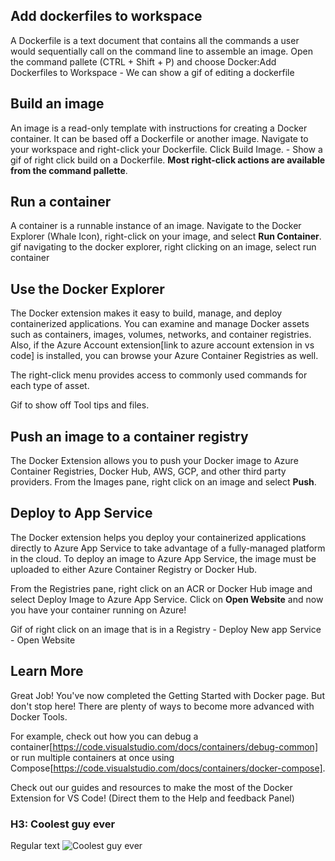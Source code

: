 ## Add dockerfiles to workspace
A Dockerfile is a text document that contains all the commands a user would sequentially call on the command line to assemble an image. Open the command pallete (CTRL + Shift + P) and choose Docker:Add Dockerfiles to Workspace - We can show a gif of editing a dockerfile

## Build an image
An image is a read-only template with instructions for creating a Docker container. It can be based off a Dockerfile or another image. Navigate to your workspace and right-click your Dockerfile. Click Build Image. - Show a gif of right click build on a Dockerfile. **Most right-click actions are available from the command pallette**.

## Run a container
A container is a runnable instance of an image. Navigate to the Docker Explorer (Whale Icon), right-click on your image, and select **Run Container**. gif navigating to the docker explorer, right clicking on an image, select run container

## Use the Docker Explorer
The Docker extension makes it easy to build, manage, and deploy containerized applications. You can examine and manage Docker assets such as containers, images, volumes, networks, and container registries. Also, if the Azure Account extension[link to azure account extension in vs code] is installed, you can browse your Azure Container Registries as well.

The right-click menu provides access to commonly used commands for each type of asset.

Gif to show off Tool tips and files.

## Push an image to a container registry
The Docker Extension allows you to push your Docker image to Azure Container Registries, Docker Hub, AWS, GCP, and other third party providers. From the Images pane, right click on an image and select **Push**.

## Deploy to App Service
The Docker extension helps you deploy your containerized applications directly to Azure App Service to take advantage of a fully-managed platform in the cloud. To deploy an image to Azure App Service, the image must be uploaded to either Azure Container Registry or Docker Hub.

From the Registries pane, right click on an ACR or Docker Hub image and select Deploy Image to Azure App Service. Click on **Open Website** and now you have your container running on Azure!

Gif of right click on an image that is in a Registry - Deploy New app Service - Open Website

## Learn More
Great Job! You've now completed the Getting Started with Docker page. But don't stop here! There are plenty of ways to become more advanced with Docker Tools.

For example, check out how you can debug a container[https://code.visualstudio.com/docs/containers/debug-common] or run multiple containers at once using Compose[https://code.visualstudio.com/docs/containers/docker-compose].

Check out our guides and resources to make the most of the Docker Extension for VS Code!  (Direct them to the Help and feedback Panel)

### H3: Coolest guy ever
Regular text
![Coolest guy ever](https://avatars.githubusercontent.com/u/36966225?v=4)
